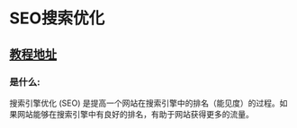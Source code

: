 # SEO搜索优化

## [教程地址](https://www.runoob.com/web/web-search.html)

### 是什么:
搜索引擎优化 (SEO) 是提高一个网站在搜索引擎中的排名（能见度）的过程。如果网站能够在搜索引擎中有良好的排名，有助于网站获得更多的流量。